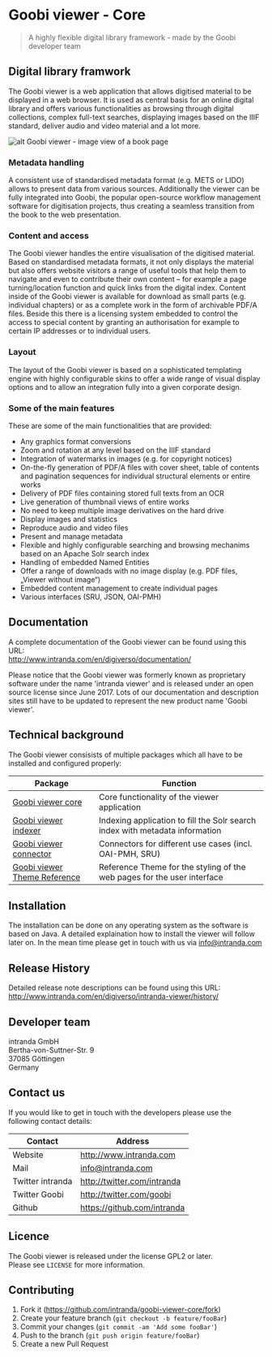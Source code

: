 # Goobi viewer - Core
> A highly flexible digital library framework - made by the Goobi developer team

## Digital library framwork
The Goobi viewer is a web application that allows digitised material to be displayed in a web browser. It is used as central basis for an online digital library and offers various functionalities as browsing through digital collections, complex full-text searches, displaying images based on the IIIF standard, deliver audio and video material and a lot more. 

![alt Goobi viewer - image view of a book page](doc/images/goobi_viewer_theme_reference_image_display.png "Goobi viewer - image view of a book page")


### Metadata handling
A consistent use of standardised metadata format (e.g. METS or LIDO) allows to present data from various sources. Additionally the viewer can be fully integrated into Goobi, the popular open-source workflow management software for digitisation projects, thus creating a seamless transition from the book to the web presentation.

### Content and access
The Goobi viewer handles the entire visualisation of the digitised material. Based on standardised metadata formats, it not only displays the material but also offers website visitors a range of useful tools that help them to navigate and even to contribute their own content – for example a page turning/location function and quick links from the digital index. 
Content inside of the Goobi viewer is available for download as small parts (e.g. individual chapters) or as a complete work in the form of archivable PDF/A files. Beside this there is a licensing system embedded to control the access to special content by granting an authorisation for example to certain IP addresses or to individual users.

### Layout
The layout of the Goobi viewer is based on a sophisticated templating engine with highly configurable skins to offer a wide range of visual display options and to allow an integration fully into a given corporate design.

### Some of the main features
These are some of the main functionalities that are provided:

- Any graphics format conversions
- Zoom and rotation at any level based on the IIIF standard
- Integration of watermarks in images (e.g. for copyright notices)
- On-the-fly generation of PDF/A files with cover sheet, table of contents and pagination sequences for individual structural elements or entire works
- Delivery of PDF files containing stored full texts from an OCR
- Live generation of thumbnail views of entire works
- No need to keep multiple image derivatives on the hard drive
- Display images and statistics
- Reproduce audio and video files
- Present and manage metadata
- Flexible and highly configurable searching and browsing mechanims based on an Apache Solr search index
- Handling of embedded Named Entities
- Offer a range of downloads with no image display (e.g. PDF files, „Viewer without image“)
- Embedded content management to create individual pages
- Various interfaces (SRU, JSON, OAI-PMH)

## Documentation
A complete documentation of the Goobi viewer can be found using this URL:  
<http://www.intranda.com/en/digiverso/documentation/>

Please notice that the Goobi viewer was formerly known as proprietary software under the name 'intranda viewer' and is released under an open source license since June 2017. Lots of our documentation and description sites still have to be updated to represent the new product name 'Goobi viewer'.

## Technical background

The Goobi viewer consisists of multiple packages which all have to be installed and configured properly:

| Package | Function |
| ------ | ------ |
| [Goobi viewer core](https://github.com/intranda/goobi-viewer-core) | Core functionality of the viewer application|
| [Goobi viewer indexer](https://github.com/intranda/goobi-viewer-indexer) | Indexing application to fill the Solr search index with metadata information |
| [Goobi viewer connector](https://github.com/intranda/goobi-viewer-connector) | Connectors for different use cases (incl. OAI-PMH, SRU)|
| [Goobi viewer Theme Reference](https://github.com/intranda/goobi-viewer-theme-reference) | Reference Theme for the styling of the web pages for the user interface |


## Installation
The installation can be done on any operating system as the software is based on Java. A detailed explaination how to install the viewer will follow later on. In the mean time please get in touch with us via <info@intranda.com>

## Release History
Detailed release note descriptions can be found using this URL:  
<http://www.intranda.com/en/digiverso/intranda-viewer/history/>

## Developer team
intranda GmbH  
Bertha-von-Suttner-Str. 9  
37085 Göttingen  
Germany

## Contact us
If you would like to get in touch with the developers please use the following contact details:

| Contact |Address |
| ------ | ------ |
| Website | <http://www.intranda.com> |
| Mail | <info@intranda.com> |
| Twitter intranda | <http://twitter.com/intranda> |
| Twitter Goobi | <http://twitter.com/goobi> |
| Github | <https://github.com/intranda> |

## Licence
The Goobi viewer is released under the license GPL2 or later.  
Please see ``LICENSE`` for more information.


## Contributing

1. Fork it (<https://github.com/intranda/goobi-viewer-core/fork>)
2. Create your feature branch (`git checkout -b feature/fooBar`)
3. Commit your changes (`git commit -am 'Add some fooBar'`)
4. Push to the branch (`git push origin feature/fooBar`)
5. Create a new Pull Request

